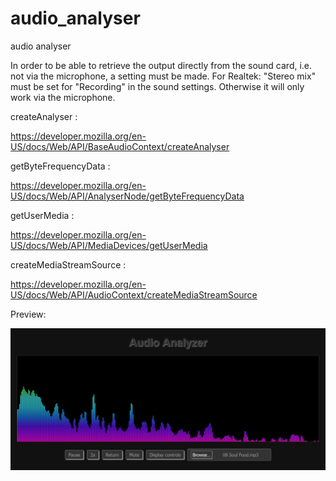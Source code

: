 # audio_analyser

 audio analyser 

In order to be able to retrieve the output directly from the sound card, i.e. not via the microphone, a setting must be made. For Realtek: "Stereo mix" must be set for "Recording" in the sound settings. Otherwise it will only work via the microphone.

createAnalyser :

https://developer.mozilla.org/en-US/docs/Web/API/BaseAudioContext/createAnalyser


getByteFrequencyData :

https://developer.mozilla.org/en-US/docs/Web/API/AnalyserNode/getByteFrequencyData


getUserMedia :

https://developer.mozilla.org/en-US/docs/Web/API/MediaDevices/getUserMedia


createMediaStreamSource : 

https://developer.mozilla.org/en-US/docs/Web/API/AudioContext/createMediaStreamSource


Preview:

![Preview](images/Preview_Audio_Analyzer.png)